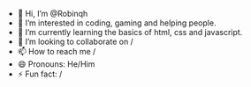 - 👋 Hi, I’m @Robinqh
- 👀 I’m interested in coding, gaming and helping people.
- 🌱 I’m currently learning the basics of html, css and javascript.
- 💞️ I’m looking to collaborate on /
- 📫 How to reach me /
- 😄 Pronouns: He/Him
- ⚡ Fun fact: /

<!---
Robinqh/Robinqh is a ✨ special ✨ repository because its `README.md` (this file) appears on your GitHub profile.
You can click the Preview link to take a look at your changes.
--->
